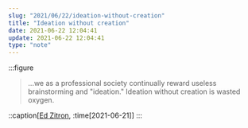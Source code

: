 ```yaml
---
slug: "2021/06/22/ideation-without-creation"
title: "Ideation without creation"
date: 2021-06-22 12:04:41
update: 2021-06-22 12:04:41
type: "note"
---
```


:::figure
> &hellip;we as a professional society continually reward useless brainstorming and "ideation." Ideation without creation is wasted oxygen.

::caption[[Ed Zitron](https://ez.substack.com/p/the-work-from-home-future-is-destroying), :time[2021-06-21]]
:::
